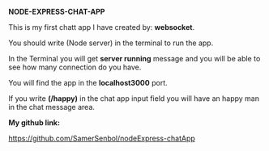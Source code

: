**NODE-EXPRESS-CHAT-APP**

This is my first chatt app I have created by: **websocket**.

You should write (Node server) in the terminal to run the app.

In the Terminal you will get **server running** message and you will be able to see how many connection do you have.

You will find the app in the **localhost3000** port.

If you write **(/happy)** in the chat app input field you will have an happy man in the chat message area.


**My github link:**

https://github.com/SamerSenbol/nodeExpress-chatApp